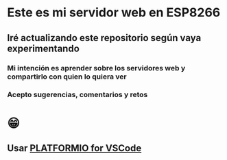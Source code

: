 # Este es mi servidor web en ESP8266
## Iré actualizando este repositorio según vaya experimentando
### Mi intención es aprender sobre los servidores web y compartirlo con quien lo quiera ver
### Acepto sugerencias, comentarios y retos 
# 😁
## Usar [PLATFORMIO for VSCode](https://platformio.org/)